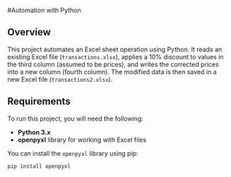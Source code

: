 #Automation with Python

## Overview

This project automates an Excel sheet operation using Python. It reads an existing Excel file (`transactions.xlsx`), applies a 10% discount to values in the third column (assumed to be prices), and writes the corrected prices into a new column (fourth column). The modified data is then saved in a new Excel file (`transactions2.xlsx`).

## Requirements

To run this project, you will need the following:
- **Python 3.x**
- **openpyxl** library for working with Excel files

You can install the `openpyxl` library using pip:

```bash
pip install openpyxl
